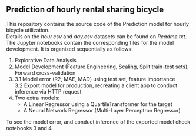 ## Prediction of hourly rental sharing bicycle

This repository contains the source code of the Prediction model for hourly bicycle utilization.   
Details on the *hour.csv* and *day.csv* datasets can be found on *Readme.txt*.  
The Jupyter notebooks contain the corresponding files for the model development. It is organized sequentially as follows:

1. Explorative Data Analysis
2. Model Development (Feature Engineering, Scaling, Split train-test sets), Forward cross-validation
3.
    3.1 Model error (R2, MAE, MAD) using test set, feature importance  
    3.2 Export model for production, recreating a client app to conduct inference via HTTP request
4. Two extra models:
    - A Linear Regressor using a QuartileTransformer for the target
    - A Neural Network Regressor (Multi-Layer Perceptron Regressor)

To see the model error, and conduct inference of the exported model check notebooks 3 and 4
